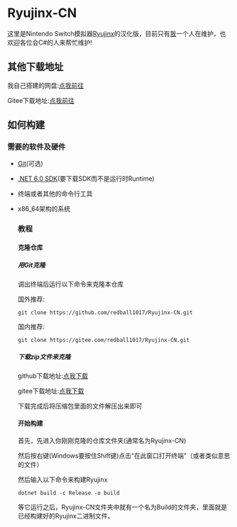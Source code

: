 # Ryujinx-CN

这里是Nintendo Switch模拟器[Ryujinx](https://github.com/Ryujinx/Ryujinx)的汉化版，目前只有[我](https://github.com/redball1017)一个人在维护，也欢迎各位会C#的人来帮忙维护!

## 其他下载地址

我自己搭建的网盘:[点我前往](https://mirror.redball101713781397.tk/zh-CN/Ryujinx-CN/)

Gitee下载地址:[点我前往](https://gitee.com/redball1017/Ryujinx-CN/releases)

## 如何构建

### 需要的软件及硬件

- [Git](https://git-scm.com/)(可选)

- [.NET 6.0 SDK](https://dotnet.microsoft.com/zh-cn/download/dotnet/6.0)(要下载SDK而不是运行时Runtime)

- 终端或者其他的命令行工具

- x86_64架构的系统

  ### 教程

  #### 克隆仓库

  ##### 用Git克隆

  调出终端后运行以下命令来克隆本仓库

  国外推荐:

  `git clone https://github.com/redball1017/Ryujinx-CN.git`

  国内推荐:

  `git clone https://gitee.com/redball1017/Ryujinx-CN.git`

  ##### 下载zip文件来克隆

  github下载地址:[点我下载](https://github.com/redball1017/Ryujinx-CN/archive/refs/heads/main.zip)

  gitee下载地址:[点我下载](https://gitee.com/redball1017/Ryujinx-CN/repository/archive/main.zip)

  下载完成后将压缩包里面的文件解压出来即可

  #### 开始构建

  首先，先进入你刚刚克隆的仓库文件夹(通常名为Ryujinx-CN)

  然后按右键(Windows要按住Shift键)点击"在此窗口打开终端"（或者类似意思的文件）

  然后输入以下命令来构建Ryujinx

  `dotnet build -c Release -o build`

  等它运行之后，Ryujinx-CN文件夹中就有一个名为Build的文件夹，里面就是已经构建好的Ryujinx二进制文件。

